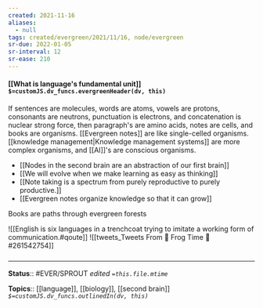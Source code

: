 ```yaml
---
created: 2021-11-16 
aliases:
  - null
tags: created/evergreen/2021/11/16, node/evergreen
sr-due: 2022-01-05
sr-interval: 12
sr-ease: 210
---
```


#### [[What is language's fundamental unit]] `$=customJS.dv_funcs.evergreenHeader(dv, this)`

If sentences are molecules, words are atoms, vowels are protons, consonants are neutrons, punctuation is electrons, and concatenation is nuclear strong force,
then paragraph's are amino acids, notes are cells, and books are organisms.
[[Evergreen notes]] are like single-celled organisms.
[[knowledge management|Knowledge management systems]] are more complex organisms, and [[AI]]'s are conscious organisms. 

- [[Nodes in the second brain are an abstraction of our first brain]]
- [[We will evolve when we make learning as easy as thinking]]
- [[Note taking is a spectrum from purely reproductive to purely productive.]]
- [[Evergreen notes organize knowledge so that it can grow]]

Books are paths through evergreen forests

![[English is six languages in a trenchcoat trying to imitate a working form of communication.#qoute]]
![[tweets_Tweets From 🐸 Frog Time 🐸#261542754]]
### <hr class="footnote"/>

**Status**:: #EVER/SPROUT 
*edited `=this.file.mtime`*

**Topics**:: [[language]], [[biology]], [[second brain]]
*`$=customJS.dv_funcs.outlinedIn(dv, this)`*
